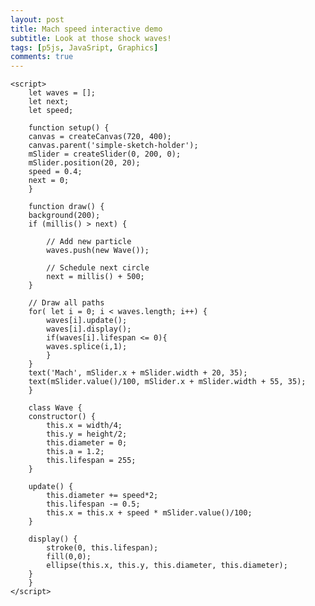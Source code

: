 ```yaml
---
layout: post
title: Mach speed interactive demo
subtitle: Look at those shock waves!
tags: [p5js, JavaSript, Graphics]
comments: true
---
```


<div id="simple-sketch-holder">
    <script src="https://cdn.jsdelivr.net/npm/p5@1.0.0/lib/p5.js">ç</script>

    <script>
        let waves = [];
        let next;
        let speed;

        function setup() {
        canvas = createCanvas(720, 400);
        canvas.parent('simple-sketch-holder');
        mSlider = createSlider(0, 200, 0);
        mSlider.position(20, 20);
        speed = 0.4;
        next = 0;
        }

        function draw() {
        background(200);
        if (millis() > next) {

            // Add new particle
            waves.push(new Wave());
            
            // Schedule next circle
            next = millis() + 500;
        }

        // Draw all paths
        for( let i = 0; i < waves.length; i++) {
            waves[i].update();
            waves[i].display();
            if(waves[i].lifespan <= 0){
            waves.splice(i,1);
            }
        }
        text('Mach', mSlider.x + mSlider.width + 20, 35);
        text(mSlider.value()/100, mSlider.x + mSlider.width + 55, 35);
        }

        class Wave {
        constructor() {
            this.x = width/4;
            this.y = height/2;
            this.diameter = 0;
            this.a = 1.2;
            this.lifespan = 255;
        }
        
        update() {
            this.diameter += speed*2;
            this.lifespan -= 0.5;
            this.x = this.x + speed * mSlider.value()/100;
        }
        
        display() {
            stroke(0, this.lifespan);
            fill(0,0);
            ellipse(this.x, this.y, this.diameter, this.diameter);
        }
        }
    </script>
</div>